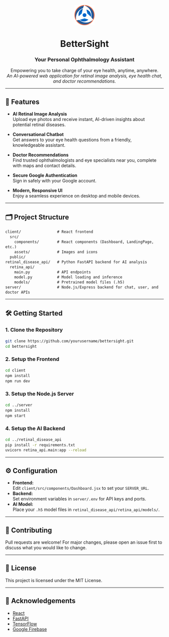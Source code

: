<p align="center">
  <img src="client/src/assets/logo.svg" alt="BetterSight Logo" height="64">
</p>

<h1 align="center"><b>BetterSight</b></h1>
<h3 align="center">Your Personal Ophthalmology Assistant</h3>

<p align="center">
  Empowering you to take charge of your eye health, anytime, anywhere.<br>
  <i>An AI-powered web application for retinal image analysis, eye health chat, and doctor recommendations.</i>
</p>

---

## 🚀 Features

- **AI Retinal Image Analysis**  
  Upload eye photos and receive instant, AI-driven insights about potential retinal diseases.

- **Conversational Chatbot**  
  Get answers to your eye health questions from a friendly, knowledgeable assistant.

- **Doctor Recommendations**  
  Find trusted ophthalmologists and eye specialists near you, complete with maps and contact details.

- **Secure Google Authentication**  
  Sign in safely with your Google account.

- **Modern, Responsive UI**  
  Enjoy a seamless experience on desktop and mobile devices.

---

## 🗂️ Project Structure

```
client/                # React frontend
  src/
    components/        # React components (Dashboard, LandingPage, etc.)
    assets/            # Images and icons
  public/
retinal_disease_api/   # Python FastAPI backend for AI analysis
  retina_api/
    main.py            # API endpoints
    model.py           # Model loading and inference
    models/            # Pretrained model files (.h5)
server/                # Node.js/Express backend for chat, user, and doctor APIs
```

---

## 🛠️ Getting Started

### 1. Clone the Repository

```sh
git clone https://github.com/yourusername/bettersight.git
cd bettersight
```

### 2. Setup the Frontend

```sh
cd client
npm install
npm run dev
```

### 3. Setup the Node.js Server

```sh
cd ../server
npm install
npm start
```

### 4. Setup the AI Backend

```sh
cd ../retinal_disease_api
pip install -r requirements.txt
uvicorn retina_api.main:app --reload
```

---

## ⚙️ Configuration

- **Frontend:**  
  Edit `client/src/components/Dashboard.jsx` to set your `SERVER_URL`.
- **Backend:**  
  Set environment variables in `server/.env` for API keys and ports.
- **AI Model:**  
  Place your `.h5` model files in `retinal_disease_api/retina_api/models/`.

---

## 🤝 Contributing

Pull requests are welcome! For major changes, please open an issue first to discuss what you would like to change.

---

## 📄 License

This project is licensed under the MIT License.

---

## 🙏 Acknowledgements

- [React](https://react.dev/)
- [FastAPI](https://fastapi.tiangolo.com/)
- [TensorFlow](https://www.tensorflow.org/)
- [Google Firebase](https://firebase.google.com/)
